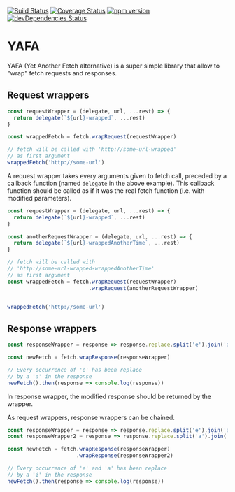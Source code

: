 [![Build Status](https://travis-ci.org/ptitFicus/YAFA.svg?branch=master)](https://travis-ci.org/ptitFicus/YAFA)
[![Coverage Status](https://coveralls.io/repos/github/ptitFicus/YAFA/badge.svg?branch=master)](https://coveralls.io/github/ptitFicus/YAFA?branch=master)
[![npm version](https://badge.fury.io/js/yafa.svg)](https://badge.fury.io/js/yafa)
[![devDependencies Status](https://david-dm.org/ptitFicus/YAFA/dev-status.svg)](https://david-dm.org/ptitFicus/YAFA?type=dev)
# YAFA
YAFA (Yet Another Fetch alternative) is a super simple library that allow to "wrap" fetch requests and responses.

## Request wrappers
```js
const requestWrapper = (delegate, url, ...rest) => {
  return delegate(`${url}-wrapped`, ...rest)
}

const wrappedFetch = fetch.wrapRequest(requestWrapper)

// fetch will be called with 'http://some-url-wrapped'
// as first argument
wrappedFetch('http://some-url')
```

A request wrapper takes every arguments given to fetch call, preceded by a callback function (named `delegate` in the above example). This callback function should be called as if it was the real fetch function (i.e. with modified parameters).


```js
const requestWrapper = (delegate, url, ...rest) => {
  return delegate(`${url}-wrapped`, ...rest)
}

const anotherRequestWrapper = (delegate, url, ...rest) => {
  return delegate(`${url}-wrappedAnotherTime`, ...rest)
}

// fetch will be called with
// 'http://some-url-wrapped-wrappedAnotherTime'
// as first argument
const wrappedFetch = fetch.wrapRequest(requestWrapper)
                          .wrapRequest(anotherRequestWrapper)


wrappedFetch('http://some-url')
```
## Response wrappers

```js
const responseWrapper = response => response.replace.split('e').join('a')

const newFetch = fetch.wrapResponse(responseWrapper)

// Every occurrence of 'e' has been replace
// by a 'a' in the response
newFetch().then(response => console.log(response))
```

In response wrapper, the modified response should be returned by the wrapper.

As request wrappers, response wrappers can be chained.

```js
const responseWrapper = response => response.replace.split('e').join('a')
const responseWrapper2 = response => response.replace.split('a').join('i')

const newFetch = fetch.wrapResponse(responseWrapper)
                      .wrapResponse(responseWrapper2)

// Every occurrence of 'e' and 'a' has been replace
// by a 'i' in the response
newFetch().then(response => console.log(response))
```
